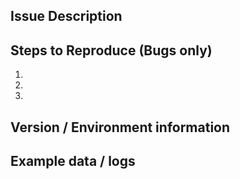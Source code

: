 ## Issue Description
<!--- Describe the feature, enhancement or bug -->

## Steps to Reproduce (Bugs only)
<!--- reproduce this bug. Include code to reproduce, if relevant -->
1.
2.
3.

## Version / Environment information
<!--- OS / platform / environment used -->
<!--- affected Oasis versions -->
<!--- last working configuration --> 

## Example data / logs
<!--- zipped input files or code snippets -->
<!--- screenshots, error traces or logs -->
